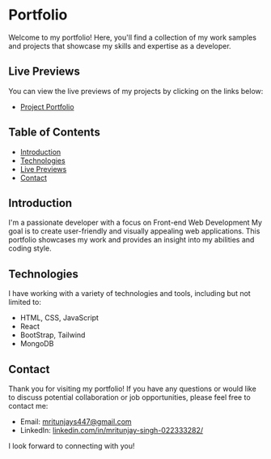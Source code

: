 # Portfolio

Welcome to my portfolio! Here, you'll find a collection of my work samples and projects that showcase my skills and expertise as a developer.

## Live Previews
You can view the live previews of my projects by clicking on the links below:

  - [Project Portfolio](https://personalportfolio457.netlify.app/)

## Table of Contents
- [Introduction](#introduction)
- [Technologies](#technologies)
- [Live Previews](#live-previews)
- [Contact](#contact)

## Introduction
I'm a passionate developer with a focus on Front-end Web Development My goal is to create user-friendly and visually appealing web applications. This portfolio showcases my work and provides an insight into my abilities and coding style.

## Technologies
I have working with a variety of technologies and tools, including but not limited to:

- HTML, CSS, JavaScript
- React
- BootStrap, Tailwind
- MongoDB

## Contact
Thank you for visiting my portfolio! If you have any questions or would like to discuss potential collaboration or job opportunities, please feel free to contact me:

- Email: [mritunjays447@gmail.com](mailto:mritunjays447@gmail.com)
- LinkedIn: [linkedin.com/in/mritunjay-singh-022333282/](https://linkedin.com/in/mritunjay-singh-022333282/)

I look forward to connecting with you!
